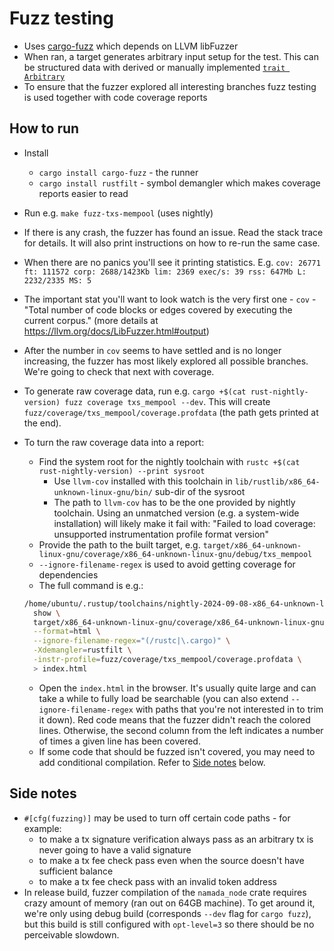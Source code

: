 # Fuzz testing

- Uses [cargo-fuzz](https://rust-fuzz.github.io/book/cargo-fuzz.html) which depends on LLVM libFuzzer
- When ran, a target generates arbitrary input setup for the test. This can be structured data with derived or manually implemented [`trait Arbitrary`](https://crates.io/crates/arbitrary)
- To ensure that the fuzzer explored all interesting branches fuzz testing is used together with code coverage reports

## How to run

- Install
  - `cargo install cargo-fuzz` - the runner
  - `cargo install rustfilt` - symbol demangler which makes coverage reports easier to read
- Run e.g. `make fuzz-txs-mempool` (uses nightly)
- If there is any crash, the fuzzer has found an issue. Read the stack trace for details. It will also print instructions on how to re-run the same case.
- When there are no panics you'll see it printing statistics. E.g. `cov: 26771 ft: 111572 corp: 2688/1423Kb lim: 2369 exec/s: 39 rss: 647Mb L: 2232/2335 MS: 5`
- The important stat you'll want to look watch is the very first one - `cov` - "Total number of code blocks or edges covered by executing the current corpus." (more details at <https://llvm.org/docs/LibFuzzer.html#output>)
- After the number in `cov` seems to have settled and is no longer increasing, the fuzzer has most likely explored all possible branches. We're going to check that next with coverage.
- To generate raw coverage data, run e.g. `cargo +$(cat rust-nightly-version) fuzz coverage txs_mempool --dev`. This will create `fuzz/coverage/txs_mempool/coverage.profdata` (the path gets printed at the end).
- To turn the raw coverage data into a report:
  - Find the system root for the nightly toolchain with `rustc +$(cat rust-nightly-version) --print sysroot`
    - Use `llvm-cov` installed with this toolchain in `lib/rustlib/x86_64-unknown-linux-gnu/bin/` sub-dir of the sysroot
    - The path to `llvm-cov` has to be the one provided by nightly toolchain. Using an unmatched version (e.g. a system-wide installation) will likely make it fail with: "Failed to load coverage: unsupported instrumentation profile format version"
  - Provide the path to the built target, e.g. `target/x86_64-unknown-linux-gnu/coverage/x86_64-unknown-linux-gnu/debug/txs_mempool`
  - `--ignore-filename-regex` is used to avoid getting coverage for dependencies
  - The full command is e.g.:

  ```bash
  /home/ubuntu/.rustup/toolchains/nightly-2024-09-08-x86_64-unknown-linux-gnu/lib/rustlib/x86_64-unknown-linux-gnu/bin/llvm-cov \
    show \
    target/x86_64-unknown-linux-gnu/coverage/x86_64-unknown-linux-gnu/debug/txs_mempool \
    --format=html \
    --ignore-filename-regex="(/rustc|\.cargo)" \
    -Xdemangler=rustfilt \
    -instr-profile=fuzz/coverage/txs_mempool/coverage.profdata \
    > index.html
  ```

  - Open the `index.html` in the browser. It's usually quite large and can take a while to fully load be searchable (you can also extend `--ignore-filename-regex` with paths that you're not interested in to trim it down). Red code means that the fuzzer didn't reach the colored lines. Otherwise, the second column from the left indicates a number of times a given line has been covered.
  - If some code that should be fuzzed isn't covered, you may need to add conditional compilation. Refer to [Side notes](#side-notes) below.

## Side notes

- `#[cfg(fuzzing)]` may be used to turn off certain code paths - for example:
  - to make a tx signature verification always pass as an arbitrary tx is never going to have a valid signature
  - to make a tx fee check pass even when the source doesn't have sufficient balance
  - to make a tx fee check pass with an invalid token address
- In release build, fuzzer compilation of the `namada_node` crate requires crazy amount of memory (ran out on 64GB machine). To get around it, we're only using debug build (corresponds `--dev` flag for `cargo fuzz`), but this build is still configured with `opt-level=3` so there should be no perceivable slowdown.
